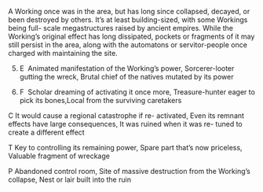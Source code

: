 A Working once was in the area, but has long since collapsed, decayed, or been destroyed by others. It’s at least building-sized, with some Workings being full- scale megastructures raised by ancient empires. While the Working’s original effect has long dissipated, pockets or fragments of it may still persist in the area, along with the automatons or servitor-people once charged with maintaining the site.

5.  E  Animated manifestation of the Working’s power, Sorcerer-looter gutting the wreck, Brutal chief of the natives mutated by its power
    
6.  F  Scholar dreaming of activating it once more, Treasure-hunter eager to pick its bones,Local from the surviving caretakers
    

C It would cause a regional catastrophe if re- activated, Even its remnant effects have large consequences, It was ruined when it was re- tuned to create a different effect

T Key to controlling its remaining power, Spare part that’s now priceless, Valuable fragment of wreckage

P Abandoned control room, Site of massive destruction from the Working’s collapse, Nest or lair built into the ruin